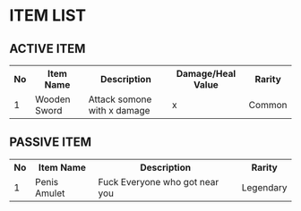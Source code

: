 
<h1>ITEM LIST</h1>

<h2>ACTIVE ITEM</h2>

<table>
<tr>
<th>No</th>
<th>Item Name</th>
<th>Description</th>
<th>Damage/Heal Value</th>
<th>Rarity</th>
</tr>

<tr>
<td>1</td>
<td>Wooden Sword</td>
<td>Attack somone with x damage</td>
<td>x</td>
<td>Common</td>

</table>

<h2>PASSIVE ITEM</h2>

<table>
<tr>
<th>No</th>
<th>Item Name</th>
<th>Description</th>
<th>Rarity</th>
</tr>

<tr>
<td>1</td>
<td>Penis Amulet</td>
<td>Fuck Everyone who got near you</td>
<td>Legendary</td>

</table>